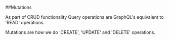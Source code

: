##Mutations

As part of CRUD functionality Query operations are GraphQL's equivalent to 'READ' operations.

Mutations are how we do  'CREATE', 'UPDATE' and 'DELETE' operations.